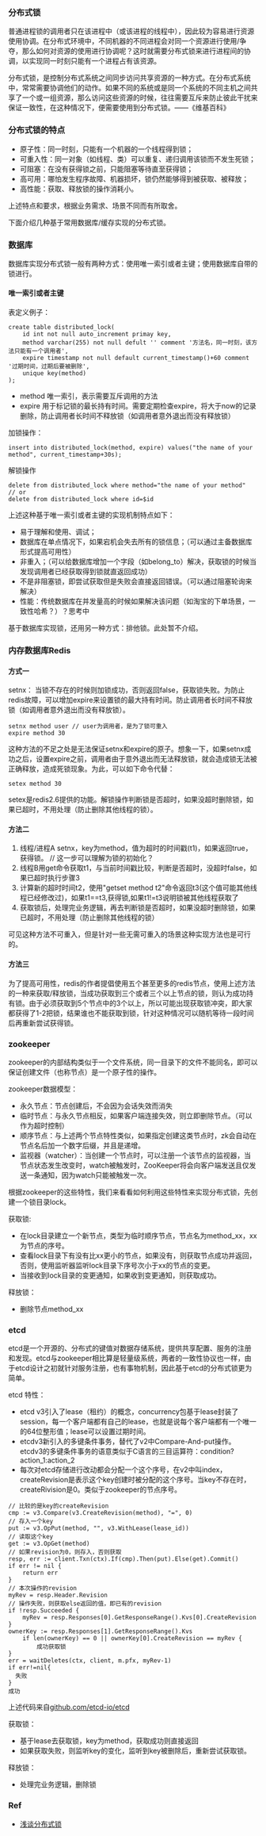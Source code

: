 ### 分布式锁
普通进程锁的调用者只在该进程中（或该进程的线程中），因此较为容易进行资源使用协调。在分布式环境中，不同机器的不同进程会对同一个资源进行使用/争夺，那么如何对资源的使用进行协调呢？这时就需要分布式锁来进行进程间的协调，以实现同一时刻只能有一个进程占有该资源。

分布式锁，是控制分布式系统之间同步访问共享资源的一种方式。在分布式系统中，常常需要协调他们的动作。如果不同的系统或是同一个系统的不同主机之间共享了一个或一组资源，那么访问这些资源的时候，往往需要互斥来防止彼此干扰来保证一致性，在这种情况下，便需要使用到分布式锁。——《维基百科》

### 分布式锁的特点
- 原子性：同一时刻，只能有一个机器的一个线程得到锁；
- 可重入性：同一对象（如线程、类）可以重复、递归调用该锁而不发生死锁；
- 可阻塞：在没有获得锁之前，只能阻塞等待直至获得锁；
- 高可用：哪怕发生程序故障、机器损坏，锁仍然能够得到被获取、被释放；
- 高性能：获取、释放锁的操作消耗小。

上述特点和要求，根据业务需求、场景不同而有所取舍。

下面介绍几种基于常用数据库/缓存实现的分布式锁。


### 数据库
数据库实现分布式锁一般有两种方式：使用唯一索引或者主键；使用数据库自带的锁进行。

#### 唯一索引或者主键
表定义例子：
```
create table distributed_lock(
    id int not null auto_increment primay key,
    method varchar(255) not null defult '' comment '方法名，同一时刻，该方法只能有一个调用者',
    expire timestamp not null default current_timestamp()+60 comment '过期时间，过期后要被删除',
    unique key(method)
);
```
- method 唯一索引，表示需要互斥调用的方法
- expire 用于标记锁的最长持有时间。需要定期检查expire，将大于now的记录删除，防止调用者长时间不释放锁（如调用者意外退出而没有释放锁）

加锁操作：
```
insert into distributed_lock(method, expire) values("the name of your method", current_timestamp+30s);
```

解锁操作
```
delete from distributed_lock where method="the name of your method"
// or
delete from distributed_lock where id=$id
```

上述这种基于唯一索引或者主键的实现机制特点如下：
- 易于理解和使用、调试；
- 数据库在单点情况下，如果宕机会失去所有的锁信息；（可以通过主备数据库形式提高可用性）
- 非重入；（可以给数据库增加一个字段（如belong_to）解决，获取锁的时候当发现调用者已经获取得到锁就直返回成功）
- 不是非阻塞锁，即尝试获取但是失败会直接返回错误。（可以通过阻塞轮询来解决）
- 性能：传统数据库在并发量高的时候如果解决该问题（如淘宝的下单场景，一致性哈希？）？思考中

基于数据库实现锁，还用另一种方式：排他锁。此处暂不介绍。

### 内存数据库Redis
#### 方式一

setnx： 当锁不存在的时候则加锁成功，否则返回false，获取锁失败。为防止redis故障，可以增加expire来设置锁的最大持有时间。防止调用者长时间不释放锁（如调用者意外退出而没有释放锁）。
```
setnx method user // user为调用者，是为了锁可重入
expire method 30
```
这种方法的不足之处是无法保证setnx和expire的原子。想象一下，如果setnx成功之后，设置expire之前，调用者由于意外退出而无法释放锁，就会造成锁无法被正确释放，造成死锁现象。为此，可以如下命令代替：
```
setex method 30
```
setex是redis2.6提供的功能。解锁操作判断锁是否超时，如果没超时删除锁，如果已超时，不用处理（防止删除其他线程的锁）。


#### 方法二
1. 线程/进程A setnx，key为method，值为超时的时间戳(t1)，如果返回true，获得锁。 // 这一步可以理解为锁的初始化？
2. 线程B用get命令获取t1，与当前时间戳比较，判断是否超时，没超时false，如果已超时执行步骤3
3. 计算新的超时时间t2，使用"getset method t2"命令返回t3(这个值可能其他线程已经修改过)，如果t1==t3,获得锁,如果t1!=t3说明锁被其他线程获取了
4. 获取锁后，处理完业务逻辑，再去判断锁是否超时，如果没超时删除锁，如果已超时，不用处理（防止删除其他线程的锁）


可见这种方法不可重入，但是针对一些无需可重入的场景这种实现方法也是可行的。

#### 方法三
为了提高可用性，redis的作者提倡使用五个甚至更多的redis节点，使用上述方法的一种来获取/释放锁，当成功获取到三个或者三个以上节点的锁，则认为成功持有锁。由于必须获取到5个节点中的3个以上，所以可能出现获取锁冲突，即大家都获得了1-2把锁，结果谁也不能获取到锁，针对这种情况可以随机等待一段时间后再重新尝试获得锁。

### zookeeper
zookeeper的内部结构类似于一个文件系统，同一目录下的文件不能同名，即可以保证创建文件（也称节点）是一个原子性的操作。

zookeeper数据模型：
- 永久节点：节点创建后，不会因为会话失效而消失
- 临时节点：与永久节点相反，如果客户端连接失效，则立即删除节点。（可以作为超时控制）
- 顺序节点：与上述两个节点特性类似，如果指定创建这类节点时，zk会自动在节点名后加一个数字后缀，并且是递增。
- 监视器（watcher）：当创建一个节点时，可以注册一个该节点的监视器，当节点状态发生改变时，watch被触发时，ZooKeeper将会向客户端发送且仅发送一条通知，因为watch只能被触发一次。


根据zookeeper的这些特性，我们来看看如何利用这些特性来实现分布式锁，先创建一个锁目录lock。

获取锁:
- 在lock目录建立一个新节点，类型为临时顺序节点，节点名为method_xx，xx为节点的序号。
- 查看lock目录下有没有比xx更小的节点，如果没有，则获取节点成功并返回，否则，使用监听器监听lock目录下序号次小于xx的节点的变更。
- 当接收到lock目录的变更通知，如果收到变更通知，则获取成功。

释放锁：
- 删除节点method_xx

### etcd
etcd是一个开源的、分布式的键值对数据存储系统，提供共享配置、服务的注册和发现。etcd与zookeeper相比算是轻量级系统，两者的一致性协议也一样，由于etcd设计之初就针对服务注册，也有事物机制，因此基于etcd的分布式锁更为简单。

etcd 特性：
- etcd v3引入了lease（租约）的概念，concurrency包基于lease封装了session，每一个客户端都有自己的lease，也就是说每个客户端都有一个唯一的64位整形值；lease可以设置过期时间。
- etcdv3新引入的多键条件事务，替代了v2中Compare-And-put操作。etcdv3的多键条件事务的语意类似于C语言的三目运算符：condition?action_1:action_2
- 每次对etcd存储进行改动都会分配一个这个序号，在v2中叫index，createRevision是表示这个key创建时被分配的这个序号。当key不存在时，createRivision是0。类似于zookeeper的节点序号。
```
// 比较的是key的createRevision
cmp := v3.Compare(v3.CreateRevision(method), "=", 0)
// 存入一个key
put := v3.OpPut(method, "", v3.WithLease(lease_id))
// 读取这个key
get := v3.OpGet(method)
// 如果revision为0，则存入，否则获取
resp, err := client.Txn(ctx).If(cmp).Then(put).Else(get).Commit()
if err != nil {
    return err
}
// 本次操作的revision
myRev = resp.Header.Revision
// 操作失败，则获取else返回的值，即已有的revision
if !resp.Succeeded {
    myRev = resp.Responses[0].GetResponseRange().Kvs[0].CreateRevision
}
ownerKey := resp.Responses[1].GetResponseRange().Kvs
	if len(ownerKey) == 0 || ownerKey[0].CreateRevision == myRev {
		成功获取锁
}
err = waitDeletes(ctx, client, m.pfx, myRev-1)
if err!=nil{
  失败
}
成功
```
上述代码来自[github.com/etcd-io/etcd](https://github.com/etcd-io/etcd/blob/master/clientv3/concurrency/mutex.go?spm=a2c4e.11153940.blogcont70546.11.6d76136frZou8P#L26)

获取锁：
- 基于lease去获取锁，key为method，获取成功则直接返回
- 如果获取失败，则监听key的变化，监听到key被删除后，重新尝试获取锁。

释放锁：
- 处理完业务逻辑，删除锁


### Ref
- [浅谈分布式锁](http://www.linkedkeeper.com/1023.html)
